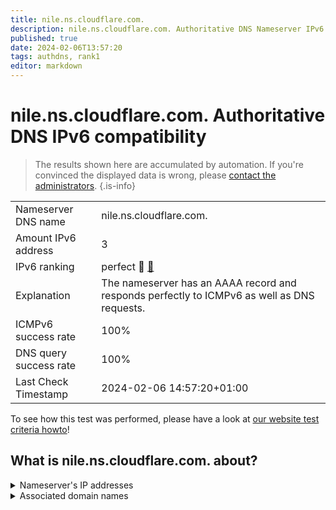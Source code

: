 ```yaml
---
title: nile.ns.cloudflare.com.
description: nile.ns.cloudflare.com. Authoritative DNS Nameserver IPv6 compatibility
published: true
date: 2024-02-06T13:57:20
tags: authdns, rank1
editor: markdown
---
```


# nile.ns.cloudflare.com. Authoritative DNS IPv6 compatibility

> The results shown here are accumulated by automation. If you're convinced the displayed data is wrong, please [contact the administrators](/howto/chat). 
{.is-info}




|   |   |
| - | - |
| Nameserver DNS name | nile.ns.cloudflare.com.
| Amount IPv6 address | 3
| IPv6 ranking | perfect :1st_place_medal: [🔗](/howto/ranking) |
| Explanation | The nameserver has an AAAA record and responds perfectly to ICMPv6 as well as DNS requests. |
| ICMPv6 success rate | 100%|
| DNS query success rate | 100% |
| Last Check Timestamp | 2024-02-06 14:57:20+01:00 |

To see how this test was performed, please have a look at [our website test criteria howto](/howto/testcriteria/authdns)!


## What is nile.ns.cloudflare.com. about?




<details>
<summary>Nameserver's IP addresses</summary>

2803:f800:50::6ca2:c1d6

2a06:98c1:50::ac40:21d6

2606:4700:58::adf5:3bd6

</details>



<details>
<summary>Associated domain names</summary>

namu.wiki

</details>
